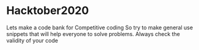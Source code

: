 # Hacktober2020
Lets make a code bank for Competitive coding
So try to make general use snippets that will help everyone to solve problems.
Always check the validity of your code
